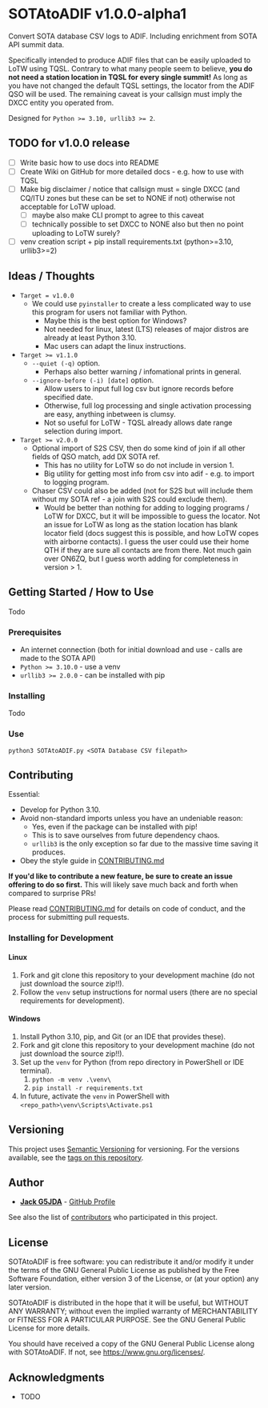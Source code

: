 # SOTAtoADIF v1.0.0-alpha1

Convert SOTA database CSV logs to ADIF. Including enrichment from SOTA API summit data.

Specifically intended to produce ADIF files that can be easily uploaded to LoTW using TQSL.
Contrary to what many people seem to believe, **you do not need a station location in TQSL for every single summit!**
As long as you have not changed the default TQSL settings, the locator from the ADIF QSO will be used.
The remaining caveat is your callsign must imply the DXCC entity you operated from.

Designed for `Python >= 3.10, urllib3 >= 2`.

## TODO for v1.0.0 release
- [ ] Write basic how to use docs into README
- [ ] Create Wiki on GitHub for more detailed docs - e.g. how to use with TQSL
- [ ] Make big disclaimer / notice that callsign must = single DXCC 
(and CQ/ITU zones but these can be set to NONE if not) otherwise not acceptable for LoTW upload.
  - [ ] maybe also make CLI prompt to agree to this caveat
  - [ ] technically possible to set DXCC to NONE also but then no point uploading to LoTW surely?
- [ ] venv creation script + pip install requirements.txt (python>=3.10, urllib3>=2)

## Ideas / Thoughts

- `Target = v1.0.0`
  - We could use `pyinstaller` to create a less complicated way to use this program for users not familiar with Python.
    - Maybe this is the best option for Windows?
    - Not needed for linux, latest (LTS) releases of major distros are already at least Python 3.10.
    - Mac users can adapt the linux instructions.
- `Target >= v1.1.0`
  - `--quiet (-q)` option.
    - Perhaps also better warning / infomational prints in general.
  - `--ignore-before (-i) [date]` option.
    - Allow users to input full log csv but ignore records before specified date.
    - Otherwise, full log processing and single activation processing are easy, anything inbetween is clumsy.
    - Not so useful for LoTW - TQSL already allows date range selection during import.
- `Target >= v2.0.0`
  - Optional import of S2S CSV, then do some kind of join if all other fields of QSO match, add DX SOTA ref.
    - This has no utility for LoTW so do not include in version 1.
    - Big utility for getting most info from csv into adif - e.g. to import to logging program.
  - Chaser CSV could also be added (not for S2S but will include them without my SOTA ref - a join with S2S could exclude them).
    - Would be better than nothing for adding to logging programs / LoTW for DXCC, but it will be impossible to guess the locator.
    Not an issue for LoTW as long as the station location has blank locator field (docs suggest this is possible, and how 
    LoTW copes with airborne contacts). I guess the user could use their home QTH if they are sure all contacts are from 
    there. Not much gain over ON6ZQ, but I guess worth adding for completeness in version > 1.

## Getting Started / How to Use

Todo

### Prerequisites

- An internet connection (both for initial download and use - calls are made to the SOTA API)
- `Python >= 3.10.0` - use a venv
- `urllib3 >= 2.0.0` - can be installed with pip

### Installing

Todo

### Use

`python3 SOTAtoADIF.py <SOTA Database CSV filepath>`

## Contributing

Essential:
- Develop for Python 3.10.
- Avoid non-standard imports unless you have an undeniable reason:
  - Yes, even if the package can be installed with pip!
  - This is to save ourselves from future dependency chaos.
  - `urllib3` is the only exception so far due to the massive time saving it produces.
- Obey the style guide in [CONTRIBUTING.md](CONTRIBUTING.md)


**If you'd like to contribute a new feature, be sure to create an issue offering to do so first.**
This will likely save much back and forth when compared to surprise PRs!

Please read [CONTRIBUTING.md](CONTRIBUTING.md) for details on code
of conduct, and the process for submitting pull requests.

### Installing for Development

#### Linux
1. Fork and git clone this repository to your development machine (do not just download the source zip!!).
2. Follow the `venv` setup instructions for normal users (there are no special requirements for development).

#### Windows
1. Install Python 3.10, pip, and Git (or an IDE that provides these).
2. Fork and git clone this repository to your development machine (do not just download the source zip!!).
3. Set up the `venv` for Python (from repo directory in PowerShell or IDE terminal).
   1. `python -m venv .\venv\`
   2. `pip install -r requirements.txt`
4. In future, activate the `venv` in PowerShell with `<repo_path>\venv\Scripts\Activate.ps1`

## Versioning

This project uses [Semantic Versioning](http://semver.org/) for versioning. For the versions
available, see the [tags on this
repository](https://github.com/G5JDA/SOTAtoADIF/tags).

## Author

  - **[Jack G5JDA](https://g5jda.uk)** -
    [GitHub Profile](https://github.com/G5JDA)

See also the list of
[contributors](https://github.com/G5JDA/SOTAtoADIF/graphs/contributors)
who participated in this project.

## License

SOTAtoADIF is free software: you can redistribute it and/or modify it under the terms of the GNU General Public License
as published by the Free Software Foundation, either version 3 of the License, or (at your option) any later version.

SOTAtoADIF is distributed in the hope that it will be useful, but WITHOUT ANY WARRANTY;
without even the implied warranty of MERCHANTABILITY or FITNESS FOR A PARTICULAR PURPOSE.
See the GNU General Public License for more details.

You should have received a copy of the GNU General Public License along with SOTAtoADIF.
If not, see <https://www.gnu.org/licenses/>.

## Acknowledgments

  - TODO
